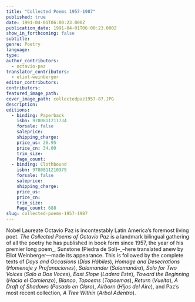 ```yaml
---
title: "Collected Poems 1957-1987"
published: true
date: 1991-04-01T06:00:23.000Z
publication_date: 1991-04-01T06:00:23.000Z
show_in_forthcoming: false
subtitle:
genre: Poetry
language:
type:
author_contributors:
  - octavio-paz
translator_contributors:
  - eliot-weinberger
editor_contributors:
contributors:
featured_image_path:
cover_image_path: collectedpaz1957-87.JPG
description:
editions:
  - binding: Paperback
    isbn: 9780811211734
    forsale: false
    saleprice:
    shipping_charge:
    price_us: 26.95
    price_cn: 34.00
    trim_size:
    Page_count:
  - binding: Clothbound
    isbn: 9780811210379
    forsale: false
    saleprice:
    shipping_charge:
    price_us:
    price_cn:
    trim_size:
    Page_count: 688
slug: collected-poems-1957-1987
---
```


Nobel Laureate Octavio Paz is incontestably Latin America’s foremost living poet. _The Collected Poems of Octavio Paz_ is a landmark bilingual gathering of all the poetry he has published in book form since 1957, the year of his premier long poem_, Sunstone (Piedra de Sol)–_–here translated anew by Eliot Weinberger––made its appearance. This is followed by the complete texts of _Days and Occasions_ (_Días Hábiles_), _Homage and Desecrations_ (_Homenaje y Profanaciones_), _Salamander_ (_Salamandra_), _Solo for Two Voices_ (_Solo a Dos Voces_), _East Slope_ (_Ladera Este_), _Toward the Beginning_ (_Hacia el Comienzo_), _Blanco_, _Topoems_ (_Topoemas_), _Return_ (_Vuelta_), _A Draft of Shadows_ (_Pasado en Claro_), _Airborn_ (_Hijos del Aire_), and Paz’s most recent collection, _A Tree Within_ (_Arbol Adentro_).

